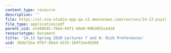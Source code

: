 ```yaml
---
content_type: resource
description: ''
file: https://ol-ocw-studio-app-qa.s3.amazonaws.com/courses/14-13-psychology-and-economics-spring-2020/30de72ba97b788add155104f2ee49266_MIT14_13S20_lec7_8.pdf
file_type: application/pdf
parent_uid: e1460b91-78ed-04f1-60e8-9963055ce410
resourcetype: Document
title: '14.13 Spring 2020 Lectures 7 and 8: Risk Preferences'
uid: 30de72ba-97b7-88ad-d155-104f2ee49266
---
```

